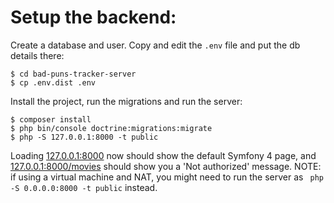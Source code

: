 # Setup the backend:

Create a database and user. Copy and edit the `.env` file and put the db details there:

```
$ cd bad-puns-tracker-server
$ cp .env.dist .env
```

Install the project, run the migrations and run the server:

```
$ composer install
$ php bin/console doctrine:migrations:migrate
$ php -S 127.0.0.1:8000 -t public
```

Loading [127.0.0.1:8000](127.0.0.1:8000) now should show the default Symfony 4 page, and [127.0.0.1:8000/movies](127.0.0.1:8000/movies) should show you a 'Not authorized' message. NOTE: if using a virtual machine and NAT, you might need to run the server as ` php -S 0.0.0.0:8000 -t public` instead.